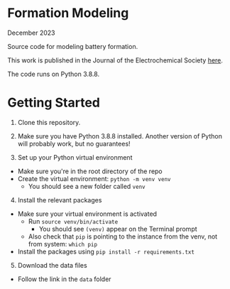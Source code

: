 # Formation Modeling

December 2023

Source code for modeling battery formation.

This work is published in the Journal of the Electrochemical Society [here](https://iopscience.iop.org/article/10.1149/1945-7111/aceffe).

The code runs on Python 3.8.8.

# Getting Started

1. Clone this repository.

2. Make sure you have Python 3.8.8 installed. Another version of Python will probably work, but no guarantees!

3. Set up your Python virtual environment
  - Make sure you're in the root directory of the repo
  - Create the virtual environment: `python -m venv venv`
    - You should see a new folder called `venv`

4. Install the relevant packages
  - Make sure your virtual environment is activated
    - Run `source venv/bin/activate`
      - You should see `(venv)` appear on the Terminal prompt
    - Also check that `pip` is pointing to the instance from the venv, not from system:
      `which pip`
  - Install the packages using `pip install -r requirements.txt`


5. Download the data files
  - Follow the link in the `data` folder
